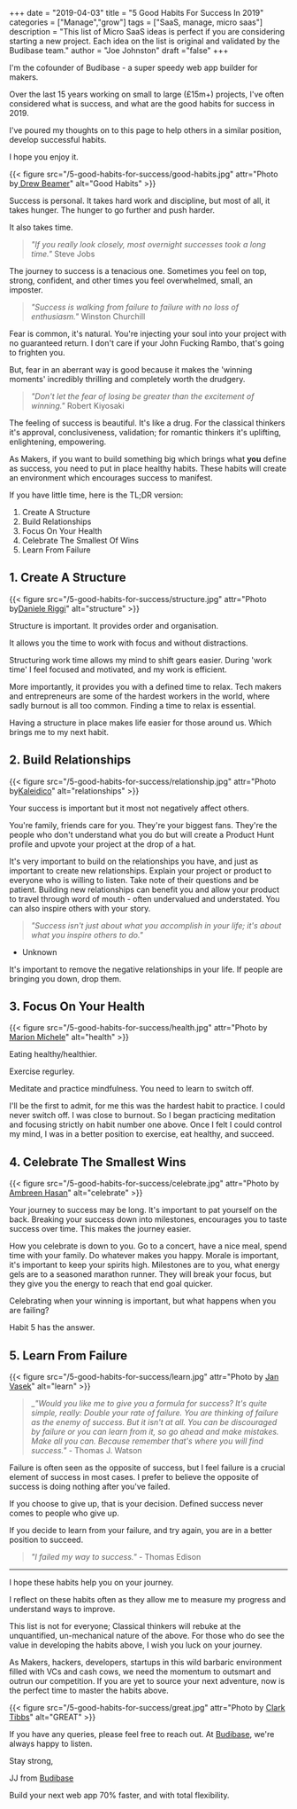 +++
date = "2019-04-03"
title = "5 Good Habits For Success In 2019"
categories = ["Manage","grow"] 
tags = ["SaaS, manage, micro saas"]
description = "This list of Micro SaaS ideas is perfect if you are considering starting a new project. Each idea on the list is original and validated by the Budibase team."
author = "Joe Johnston"
draft ="false"
+++

I'm the cofounder of Budibase - a super speedy web app builder for makers. 

Over the last 15 years working on small to large (£15m+) projects, I've often considered what is success, and what are the good habits for success in 2019.  

I've poured my thoughts on to this page to help others in a similar position, develop successful habits. 

I hope you enjoy it.

{{< figure src="/5-good-habits-for-success/good-habits.jpg" attr="Photo by[ Drew Beamer](https://unsplash.com/@drew_beamer)" alt="Good Habits" >}}

Success is personal. It takes hard work and discipline, but most of all, it takes hunger. The hunger to go further and push harder.

It also takes time.

> _"If you really look closely, most overnight successes took a long time."_ Steve Jobs

The journey to success is a tenacious one. Sometimes you feel on top, strong, confident, and other times you feel overwhelmed, small, an imposter. 

> _"Success is walking from failure to failure with no loss of enthusiasm."_ Winston Churchill

Fear is common, it's natural. You're injecting your soul into your project with no guaranteed return. I don't care if your John Fucking Rambo, that's going to frighten you. 

But, fear in an aberrant way is good because it makes the 'winning moments' incredibly thrilling and completely worth the drudgery.

> _"Don't let the fear of losing be greater than the excitement of winning."_ Robert Kiyosaki

The feeling of success is beautiful. It's like a drug. For the classical thinkers it's approval, conclusiveness, validation; for romantic thinkers it's uplifting, enlightening, empowering.

As Makers, if you want to build something big which brings what **you** define as success, you need to put in place healthy habits. These habits will create an environment which encourages success to manifest.



If you have little time, here is the TL;DR version:

1. Create A Structure
2. Build Relationships
3. Focus On Your Health
4. Celebrate The Smallest Of Wins
5. Learn From Failure



## 1. Create A Structure
{{< figure src="/5-good-habits-for-success/structure.jpg" attr="Photo by[Daniele Riggi](https://unsplash.com/@danieleriggifotovideo)" alt="structure" >}}

Structure is important. It provides order and organisation. 

It allows you the time to work with focus and without distractions. 

Structuring work time allows my mind to shift gears easier. During 'work time' I feel focused and motivated, and my work is efficient.

More importantly, it provides you with a defined time to relax. Tech makers and entrepreneurs are some of the hardest workers in the world, where sadly burnout is all too common. Finding a time to relax is essential.

Having a structure in place makes life easier for those around us. Which brings me to my next habit.



## 2. Build Relationships
{{< figure src="/5-good-habits-for-success/relationship.jpg" attr="Photo by[Kaleidico](https://unsplash.com/@kaleidico)" alt="relationships" >}}

Your success is important but it most not negatively affect others. 

You're family, friends care for you. They're your biggest fans. They're the people who don't understand what you do but will create a Product Hunt profile and upvote your project at the drop of a hat.

It's very important to build on the relationships you have, and just as important to create new relationships. Explain your project or product to everyone who is willing to listen. Take note of their questions and be patient. Building new relationships can benefit you and allow  your product to travel through word of mouth - often undervalued and understated. You can also inspire others with your story.

> _"Success isn't just about what you accomplish in your life; it's about what you inspire others to do."_
- Unknown

It's important to remove the negative relationships in your life. If people are bringing you down, drop them.

## 3. Focus On Your Health
{{< figure src="/5-good-habits-for-success/health.jpg" attr="Photo by [Marion Michele](https://unsplash.com/@marion_michele)" alt="health" >}}

Eating healthy/healthier.

Exercise regurley.

Meditate and practice mindfulness. You need to learn to switch off.

I'll be the first to admit,  for me this was the hardest habit to practice. I could never switch off. I was close to burnout. So I began practicing meditation and focusing strictly on habit number one above.  Once I felt I could control my mind, I was in a better position to exercise, eat healthy, and succeed.



## 4. Celebrate The Smallest Wins
{{< figure src="/5-good-habits-for-success/celebrate.jpg" attr="Photo by [Ambreen Hasan](https://unsplash.com/@ambreenhasan)" alt="celebrate" >}}

Your journey to success may be long. It's important to pat yourself on the back. Breaking your success down into milestones, encourages you to taste success over time. This makes the journey easier.

How you celebrate is down to you. Go to a concert, have a nice meal, spend time with your family. Do whatever makes you happy. Morale is important, it's important to keep your spirits high. Milestones are to you, what energy gels are to a seasoned marathon runner. They will break your focus, but they give you the energy to reach that end goal quicker. 

Celebrating when your winning is important, but what happens when you are failing? 

Habit 5 has the answer.


## 5. Learn From Failure
{{< figure src="/5-good-habits-for-success/learn.jpg" attr="Photo by [Jan Vasek](https://unsplash.com/@jeshoots)" alt="learn" >}}

> _*"Would you like me to give you a formula for success? It's quite simple, really: Double your rate of failure. You are thinking of failure as the enemy of success. But it isn't at all. You can be discouraged by failure or you can learn from it, so go ahead and make mistakes. Make all you can. Because remember that's where you will find success."* - Thomas J. Watson

Failure is often seen as the opposite of success, but I feel failure is a crucial element of success in most cases. I prefer to believe the opposite of success is doing nothing after you've failed.

If you choose to give up, that is your decision. Defined success never comes to people who give up.

If you decide to learn from your failure, and try again, you are in a better position to succeed.

> *"I failed my way to success."* - Thomas Edison

---

I hope these habits help you on your journey. 

I reflect on these habits often as they allow me to measure my progress and understand ways to improve.

 This list is not for everyone; Classical thinkers will rebuke at the unquantified, un-mechanical nature of the above. For those who do see the value in developing the habits above, I wish you luck on your journey. 
 
 As Makers, hackers, developers, startups in this wild barbaric environment filled with VCs and cash cows, we need the momentum to outsmart and outrun our competition. If you are yet to source your next adventure, now is the perfect time to master the habits above.

{{< figure src="/5-good-habits-for-success/great.jpg" attr="Photo by [Clark Tibbs](https://unsplash.com/@clarktibbs)" alt="GREAT" >}}

If you have any queries, please feel free to reach out. At [Budibase](https://www.budibase.com), we're always happy to listen.

Stay strong,

JJ from [Budibase](https://www.budibase.com)

Build your next web app 70% faster, and with total flexibility.